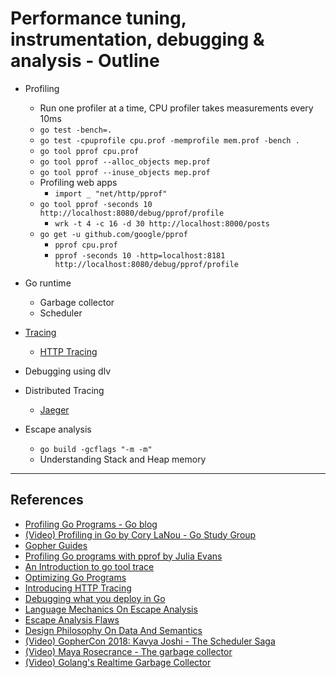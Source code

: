 # Performance tuning, instrumentation, debugging & analysis - Outline

- Profiling
  - Run one profiler at a time, CPU profiler takes measurements every 10ms
  - `go test -bench=.`
  - `go test -cpuprofile cpu.prof -memprofile mem.prof -bench .`
  - `go tool pprof cpu.prof`
  - `go tool pprof --alloc_objects mep.prof`
  - `go tool pprof --inuse_objects mep.prof`
  - Profiling web apps
    - `import _ "net/http/pprof"`
  - `go tool pprof -seconds 10 http://localhost:8080/debug/pprof/profile`
    - `wrk -t 4 -c 16 -d 30 http://localhost:8000/posts`
  - `go get -u github.com/google/pprof`
    - `pprof cpu.prof`
    - `pprof -seconds 10 -http=localhost:8181 http://localhost:8080/debug/pprof/profile`

- Go runtime
  - Garbage collector
  - Scheduler

- [Tracing](https://golang.org/pkg/runtime/trace/)
  - [HTTP Tracing](https://golang.org/pkg/net/http/httptrace/)

- Debugging using dlv

- Distributed Tracing
  - [Jaeger](https://github.com/jaegertracing/jaeger-client-go)

- Escape analysis
  - `go build -gcflags "-m -m"`
  - Understanding Stack and Heap memory

---

## References

- [Profiling Go Programs - Go blog](https://blog.golang.org/profiling-go-programs)
- [(Video) Profiling in Go by Cory LaNou - Go Study Group](https://www.youtube.com/watch?v=YNye3SZWvj8)
- [Gopher Guides](https://www.gopherguides.com/courses/advanced/modules/advanced-profiling/)
- [Profiling Go programs with pprof by Julia Evans](https://jvns.ca/blog/2017/09/24/profiling-go-with-pprof/)
- [An Introduction to go tool trace](https://about.sourcegraph.com/go/an-introduction-to-go-tool-trace-rhys-hiltner)
- [Optimizing Go Programs](https://github.com/sathishvj/optimizing-go-programs)
- [Introducing HTTP Tracing](https://blog.golang.org/http-tracing)
- [Debugging what you deploy in Go](https://blog.golang.org/debugging-what-you-deploy)
- [Language Mechanics On Escape Analysis](https://www.ardanlabs.com/blog/2017/05/language-mechanics-on-escape-analysis.html)
- [Escape Analysis Flaws](https://www.ardanlabs.com/blog/2018/01/escape-analysis-flaws.html)
- [Design Philosophy On Data And Semantics](https://www.ardanlabs.com/blog/2017/06/design-philosophy-on-data-and-semantics.html)
- [(Video) GopherCon 2018: Kavya Joshi - The Scheduler Saga](https://www.youtube.com/watch?v=YHRO5WQGh0k)
- [(Video) Maya Rosecrance - The garbage collector](https://www.youtube.com/watch?v=qj5a4ZEsttg)
- [(Video) Golang's Realtime Garbage Collector](https://pusher.com/sessions/meetup/the-realtime-guild/golangs-realtime-garbage-collector)
